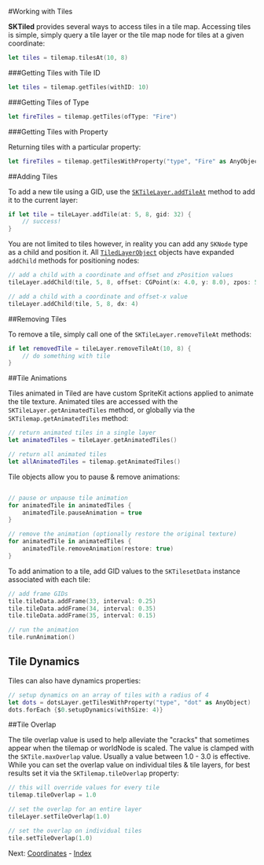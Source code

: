 #Working with Tiles

**SKTiled** provides several ways to access tiles in a tile map. Accessing tiles is simple, simply query a tile layer or the tile map node for tiles at a given coordinate:

```swift
let tiles = tilemap.tilesAt(10, 8)
```

###Getting Tiles with Tile ID

```swift
let tiles = tilemap.getTiles(withID: 10)
```

###Getting Tiles of Type

```swift
let fireTiles = tilemap.getTiles(ofType: "Fire")
```

###Getting Tiles with Property

Returning tiles with a particular property:

```swift
let fireTiles = tilemap.getTilesWithProperty("type", "Fire" as AnyObject)
```

##Adding Tiles

To add a new tile using a GID, use the [`SKTileLayer.addTileAt`](Classes/SKTileLayer.html#addTileAt) method to add it to the current layer:

```swift
if let tile = tileLayer.addTile(at: 5, 8, gid: 32) {
    // success!
}
```

You are not limited to tiles however, in reality you can add any `SKNode` type as a child and position it. All [`TiledLayerObject`](Classes/TiledLayerObject.html) objects have expanded `addChild` methods for positioning nodes:


```swift
// add a child with a coordinate and offset and zPosition values
tileLayer.addChild(tile, 5, 8, offset: CGPoint(x: 4.0, y: 8.0), zpos: 50)

// add a child with a coordinate and offset-x value
tileLayer.addChild(tile, 5, 8, dx: 4)
```


##Removing Tiles

To remove a tile, simply call one of the `SKTileLayer.removeTileAt` methods:

```swift
if let removedTile = tileLayer.removeTileAt(10, 8) {
    // do something with tile
}
```

##Tile Animations

Tiles animated in Tiled are have custom SpriteKit actions applied to animate the tile texture. Animated tiles are accessed with the `SKTileLayer.getAnimatedTiles` method, or globally via the `SKTilemap.getAnimatedTiles` method:

```swift
// return animated tiles in a single layer
let animatedTiles = tileLayer.getAnimatedTiles()

// return all animated tiles
let allAnimatedTiles = tilemap.getAnimatedTiles()
```

Tile objects allow you to pause & remove animations:


```swift

// pause or unpause tile animation 
for animatedTile in animatedTiles {
    animatedTile.pauseAnimation = true
}

// remove the animation (optionally restore the original texture)
for animatedTile in animatedTiles {
    animatedTile.removeAnimation(restore: true)
}
```

To add animation to a tile, add GID values to the `SKTilesetData` instance associated with each tile:

```swift
// add frame GIDs
tile.tileData.addFrame(33, interval: 0.25)
tile.tileData.addFrame(34, interval: 0.35)
tile.tileData.addFrame(35, interval: 0.15)

// run the animation
tile.runAnimation()
```

## Tile Dynamics

Tiles can also have dynamics properties:

```swift
// setup dynamics on an array of tiles with a radius of 4
let dots = dotsLayer.getTilesWithProperty("type", "dot" as AnyObject)
dots.forEach {$0.setupDynamics(withSize: 4)}
```

##Tile Overlap

The tile overlap value is used to help alleviate the "cracks" that sometimes appear when the tilemap or worldNode is scaled. The value is clamped with the `SKTile.maxOverlap` value. Usually a value between 1.0 - 3.0 is effective. While you can set the overlap value on individual tiles & tile layers, for best results set it via the `SKTilemap.tileOverlap` property:

```swift
// this will override values for every tile
tilemap.tileOverlap = 1.0

// set the overlap for an entire layer
tileLayer.setTileOverlap(1.0)

// set the overlap on individual tiles
tile.setTileOverlap(1.0)
```

Next: [Coordinates](coordinates.html) - [Index](Tutorial.html)
